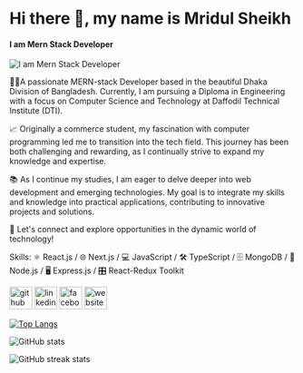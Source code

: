 # Hi there 👋, my name is Mridul Sheikh
#### I am Mern Stack Developer
![I am Mern Stack Developer](https://media.licdn.com/dms/image/D5616AQHdSGab4uu4jw/profile-displaybackgroundimage-shrink_350_1400/0/1706263807967?e=1723680000&v=beta&t=3F8fb2Cdl-4gQWzh2D0mAT7W13Jq9_yV71aJ5lgTyPc)

🧑‍💻A passionate MERN-stack Developer based in the beautiful Dhaka Division of Bangladesh. Currently, I am pursuing a Diploma in Engineering with a focus on Computer Science and Technology at Daffodil Technical Institute (DTI).

📈 Originally a commerce student, my fascination with computer programming led me to transition into the tech field. This journey has been both challenging and rewarding, as I continually strive to expand my knowledge and expertise.

📚 As I continue my studies, I am eager to delve deeper into web development and emerging technologies. My goal is to integrate my skills and knowledge into practical applications, contributing to innovative projects and solutions.

🤝 Let's connect and explore opportunities in the dynamic world of technology!

Skills: ⚛️ React.js / 🌐 Next.js / 💻 JavaScript / 🛠️ TypeScript / 🗄️ MongoDB / 🔧 Node.js / 🖥️ Express.js / 🎛️ React-Redux Toolkit



[<img src='https://cdn.jsdelivr.net/npm/simple-icons@3.0.1/icons/github.svg' alt='github' height='40'>](https://github.com/MridulSheikh)  [<img src='https://cdn.jsdelivr.net/npm/simple-icons@3.0.1/icons/linkedin.svg' alt='linkedin' height='40'>](https://www.linkedin.com/in/mridul-sheikh/)  [<img src='https://cdn.jsdelivr.net/npm/simple-icons@3.0.1/icons/facebook.svg' alt='facebook' height='40'>](https://www.facebook.com/profile.php?id=100093106206286)  [<img src='https://cdn.jsdelivr.net/npm/simple-icons@3.0.1/icons/icloud.svg' alt='website' height='40'>](https://mridulsheikh.netlify.app/)  

[![Top Langs](https://github-readme-stats.vercel.app/api/top-langs/?username=MridulSheikh)](https://github.com/anuraghazra/github-readme-stats)

![GitHub stats](https://github-readme-stats.vercel.app/api?username=MridulSheikh&show_icons=true)  

![GitHub streak stats](https://streak-stats.demolab.com/?user=MridulSheikh)  

